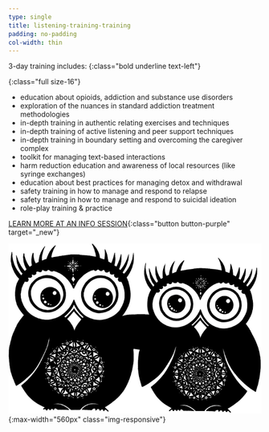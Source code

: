 ```yaml
---
type: single
title: listening-training-training
padding: no-padding
col-width: thin
---
```


3-day training includes:
{:class="bold underline text-left"}

{:class="full size-16"}
- education about opioids, addiction and substance use disorders
- exploration of the nuances in standard addiction treatment methodologies
- in-depth training in authentic relating exercises and techniques
- in-depth training of active listening and peer support techniques
- in-depth training in boundary setting and overcoming the caregiver complex 
- toolkit for managing text-based interactions
- harm reduction education and awareness of local resources (like syringe exchanges)
- education about best practices for managing detox and withdrawal
- safety training in how to manage and respond to relapse 
- safety training in how to manage and respond to suicidal ideation
- role-play training & practice

[LEARN MORE AT AN INFO SESSION](https://www.eventbrite.com/e/seekhealing-info-session-tickets-44272326721){:class="button button-purple" target="_new"}

![Owl Friends](/assets/images/owlFriends.png){:max-width="560px" class="img-responsive"}

